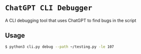 # `ChatGPT CLI Debugger`

A CLI debugging tool that uses ChatGPT to find bugs in the script

## Usage
```bash
$ python3 cli.py debug --path ~/testing.py -le 107
```